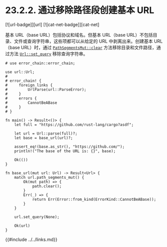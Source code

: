 # 23.2.2. 通过移除路径段创建基本 URL

[![url-badge]][url] [![cat-net-badge]][cat-net]

基本 URL（base URL）包括协议和域名。但基本 URL（base URL）不包括目录、文件或查询字符串，这些项都可以从给定的 URL 中剥离出来。创建基本 URL（base URL）时，通过 [`PathSegmentsMut::clear`] 方法移除目录和文件路径，通过方法 [`Url::set_query`] 移除查询字符串。

```rust,edition2018
# use error_chain::error_chain;

use url::Url;
#
# error_chain! {
#     foreign_links {
#         UrlParse(url::ParseError);
#     }
#     errors {
#         CannotBeABase
#     }
# }

fn main() -> Result<()> {
    let full = "https://github.com/rust-lang/cargo?asdf";

    let url = Url::parse(full)?;
    let base = base_url(url)?;

    assert_eq!(base.as_str(), "https://github.com/");
    println!("The base of the URL is: {}", base);

    Ok(())
}

fn base_url(mut url: Url) -> Result<Url> {
    match url.path_segments_mut() {
        Ok(mut path) => {
            path.clear();
        }
        Err(_) => {
            return Err(Error::from_kind(ErrorKind::CannotBeABase));
        }
    }

    url.set_query(None);

    Ok(url)
}
```

[`PathSegmentsMut::clear`]: https://docs.rs/url/*/url/struct.PathSegmentsMut.html#method.clear
[`Url::set_query`]: https://docs.rs/url/*/url/struct.Url.html#method.set_query

{{#include ../../links.md}}
